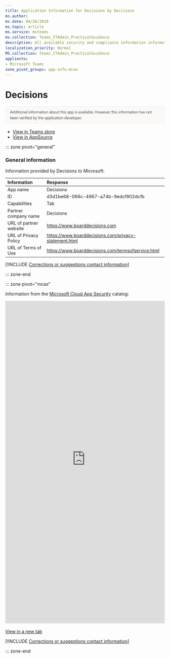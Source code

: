 ```yaml
---
title: Application Information for Decisions by Decisions
ms.author: 
ms.date: 04/26/2019
ms.topic: article
ms.service: msteams
ms.collection: Teams_ITAdmin_PracticalGuidance
description: All available security and compliance information information for Decisions, its data handling policies, its Microsoft Cloud App Security app catalog information, and security/compliance information in the CSA STAR registry.
localization_priority: Normal
MS.collection: Teams_ITAdmin_PracticalGuidance
appliesto:
- Microsoft Teams
zone_pivot_groups: app-info-mcas
---
```

# Decisions

<p></p><img alt="Non-attested image" src="./images/unattested.png" width="650"/>

* <a href="https://teams.microsoft.com/l/app/d3d1be68-066c-4967-a74b-9edcf902dcfb" target="_blank">View in Teams store</a>
* <a href="https://appsource.microsoft.com/en-us/product/office/WA104381880" target="_blank">View in AppSource</a>

::: zone pivot="general"

### General information

Information provided by Decisions to Microsoft:

| **Information** | **Response** |
|:----------------|:-------------|
| App name | Decisions |
| ID | d3d1be68-066c-4967-a74b-9edcf902dcfb |
| Capabilities | Tab |
| Partner company name | Decisions |
| URL of partner website | <https://www.boarddecisions.com> |
| URL of Privacy Policy | <https://www.boarddecisions.com/privacy-statement.html> |
| URL of Terms of Use | <https://www.boarddecisions.com/termsofservice.html> |

 [!INCLUDE [Corrections or suggestions contact information](./includes/corrections-or-suggestions.md)]

::: zone-end


::: zone pivot="mcas"

Information from the [Microsoft Cloud App Security](https://www.microsoft.com/en-us/enterprise-mobility-security/cloud-app-security) catalog:

<iframe height='1020' title='Microsoft Cloud App Security Information' src='https://3ca685143b5b46b4b0e5266dadf2e97c.codepen.website/#/dashboard/14491' frameborder='no'  style='width: 100%;'></iframe>

<a href="https://3ca685143b5b46b4b0e5266dadf2e97c.codepen.website/#/dashboard/14491" target="_blank">View in a new tab</a>

[!INCLUDE [Corrections or suggestions contact information](./includes/corrections-or-suggestions.md)]

::: zone-end

